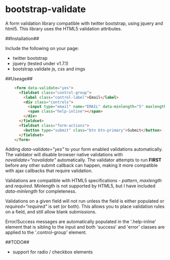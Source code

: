 
bootstrap-validate
==================

A form validation library compatible with twitter bootstrap, using jquery and html5. This library uses the HTML5 validation attributes.

##Installation##

Include the following on your page:

- twitter bootstrap
- jquery (tested under v1.7.1)
- bootstrap.validate js, css and imgs

##Useage##
```html
    <form data-validate="yes">
      <fieldset class="control-group">
        <label class="control-label">Email</label>
        <div class="controls">
          <input type="email" name="EMAIL" data-minlength="5" maxlength="100" pattern="[a-z\.]+@[a-z\.]+" required="require">
          <span class="help-inline"></span>
        </div>
      </fieldset>
      <fieldset class="form-actions">
        <button type="submit" class="btn btn-primary">Submit</button>
      </fieldset>
    </form>
```

Adding *data-validate="yes"* to your form enabled validations automatically. The validator will disable browser native validations with *novalidate="novalidate"* automatically. The validator attempts to run **FIRST** before any other submit callback can happen, making it more compatible with ajax callbacks that require validation.

Validations are compatible with HTML5 specifications - *pattern*, *maxlength* and *required*. Minlength is not supported by HTML5, but I have included *data-minlength* for completeness.

Validations on a given field will not run unless the field is either populated or *required="required"* is set (or both). This allows you to place validation rules on a field, and still allow blank submissions.

Error/Success messages are automatically populated in the '.help-inline' element that is sibling to the input and both 'success' and 'error' classes are applied to the '.control-group' element.

##TODO##

- support for radio / checkbox elements
